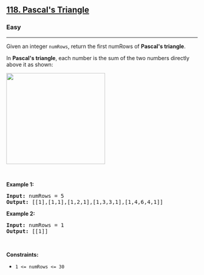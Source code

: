 <h2><a href="https://leetcode.com/problems/pascals-triangle/">118. Pascal's Triangle</a></h2><h3>Easy</h3><hr><div style="user-select: auto;"><p style="user-select: auto;">Given an integer <code style="user-select: auto;">numRows</code>, return the first numRows of <strong style="user-select: auto;">Pascal's triangle</strong>.</p>

<p style="user-select: auto;">In <strong style="user-select: auto;">Pascal's triangle</strong>, each number is the sum of the two numbers directly above it as shown:</p>
<img alt="" src="https://upload.wikimedia.org/wikipedia/commons/0/0d/PascalTriangleAnimated2.gif" style="height: 240px; width: 260px; user-select: auto;">
<p style="user-select: auto;">&nbsp;</p>
<p style="user-select: auto;"><strong style="user-select: auto;">Example 1:</strong></p>
<pre style="user-select: auto;"><strong style="user-select: auto;">Input:</strong> numRows = 5
<strong style="user-select: auto;">Output:</strong> [[1],[1,1],[1,2,1],[1,3,3,1],[1,4,6,4,1]]
</pre><p style="user-select: auto;"><strong style="user-select: auto;">Example 2:</strong></p>
<pre style="user-select: auto;"><strong style="user-select: auto;">Input:</strong> numRows = 1
<strong style="user-select: auto;">Output:</strong> [[1]]
</pre>
<p style="user-select: auto;">&nbsp;</p>
<p style="user-select: auto;"><strong style="user-select: auto;">Constraints:</strong></p>

<ul style="user-select: auto;">
	<li style="user-select: auto;"><code style="user-select: auto;">1 &lt;= numRows &lt;= 30</code></li>
</ul>
</div>